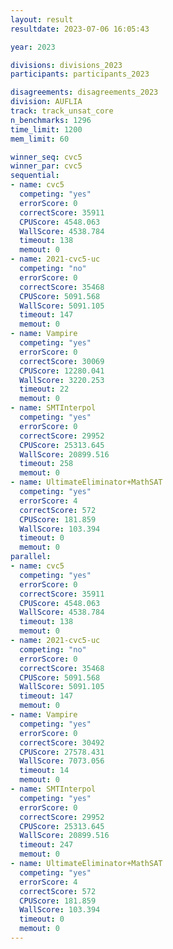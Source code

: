 ```yaml
---
layout: result
resultdate: 2023-07-06 16:05:43

year: 2023

divisions: divisions_2023
participants: participants_2023

disagreements: disagreements_2023
division: AUFLIA
track: track_unsat_core
n_benchmarks: 1296
time_limit: 1200
mem_limit: 60

winner_seq: cvc5
winner_par: cvc5
sequential:
- name: cvc5
  competing: "yes"
  errorScore: 0
  correctScore: 35911
  CPUScore: 4548.063
  WallScore: 4538.784
  timeout: 138
  memout: 0
- name: 2021-cvc5-uc
  competing: "no"
  errorScore: 0
  correctScore: 35468
  CPUScore: 5091.568
  WallScore: 5091.105
  timeout: 147
  memout: 0
- name: Vampire
  competing: "yes"
  errorScore: 0
  correctScore: 30069
  CPUScore: 12280.041
  WallScore: 3220.253
  timeout: 22
  memout: 0
- name: SMTInterpol
  competing: "yes"
  errorScore: 0
  correctScore: 29952
  CPUScore: 25313.645
  WallScore: 20899.516
  timeout: 258
  memout: 0
- name: UltimateEliminator+MathSAT
  competing: "yes"
  errorScore: 4
  correctScore: 572
  CPUScore: 181.859
  WallScore: 103.394
  timeout: 0
  memout: 0
parallel:
- name: cvc5
  competing: "yes"
  errorScore: 0
  correctScore: 35911
  CPUScore: 4548.063
  WallScore: 4538.784
  timeout: 138
  memout: 0
- name: 2021-cvc5-uc
  competing: "no"
  errorScore: 0
  correctScore: 35468
  CPUScore: 5091.568
  WallScore: 5091.105
  timeout: 147
  memout: 0
- name: Vampire
  competing: "yes"
  errorScore: 0
  correctScore: 30492
  CPUScore: 27578.431
  WallScore: 7073.056
  timeout: 14
  memout: 0
- name: SMTInterpol
  competing: "yes"
  errorScore: 0
  correctScore: 29952
  CPUScore: 25313.645
  WallScore: 20899.516
  timeout: 247
  memout: 0
- name: UltimateEliminator+MathSAT
  competing: "yes"
  errorScore: 4
  correctScore: 572
  CPUScore: 181.859
  WallScore: 103.394
  timeout: 0
  memout: 0
---
```

